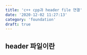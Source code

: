 ```yaml
---
title: 'c++ cpp과 header file 연결'
date: '2020-12-02 11:27:13'
category: 'foundation'
draft: true
---
```


## header 파일이란
